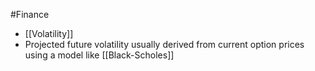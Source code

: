 #Finance 

- [[Volatility]]
- Projected future volatility usually derived from current option prices using a model like [[Black-Scholes]]